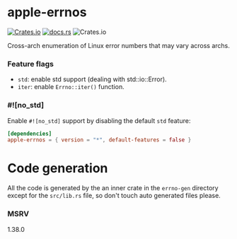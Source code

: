 # apple-errnos

[![Crates.io](https://img.shields.io/crates/v/apple-errnos?style=for-the-badge)](https://crates.io/crates/apple-errnoss)
[![docs.rs](https://img.shields.io/docsrs/apple-errnos?style=for-the-badge)](https://docs.rs/apple-errnoss)
![Crates.io](https://img.shields.io/crates/l/apple-errnos?style=for-the-badge)

Cross-arch enumeration of Linux error numbers that may vary across archs.

### Feature flags

- `std`: enable std support (dealing with std::io::Error).
- `iter`: enable `Errno::iter()` function.

### #![no_std]

Enable `#![no_std]` support by disabling the default `std` feature:

```toml
[dependencies]
apple-errnos = { version = "*", default-features = false }
```

# Code generation

All the code is generated by the an inner crate in the `errno-gen` directory
except for the `src/lib.rs` file, so don't touch auto generated files please.

### MSRV

1.38.0
